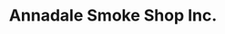 ---
title: "Annadale Smoke Shop Inc."
url: /staten-island/annadale-smoke-shop-inc/
shop: tobacco
---